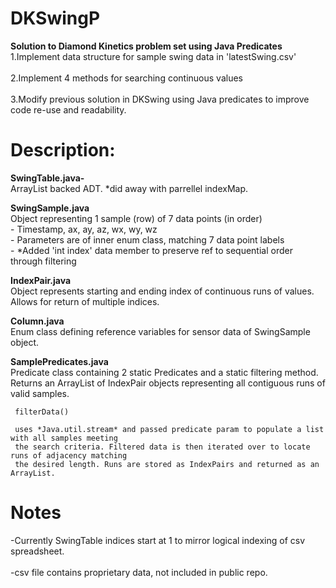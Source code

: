 # DKSwingP
**Solution to Diamond Kinetics problem set using Java Predicates**<br />
 1.Implement data structure for sample swing data in 'latestSwing.csv'<br /><br />
 2.Implement 4 methods for searching continuous values<br /><br />
 3.Modify previous solution in DKSwing using Java predicates to improve code re-use and readability. 

# Description:
**SwingTable.java-** <br />
  ArrayList<SwingSample> backed ADT. 
  *did away with parrellel indexMap.
   
**SwingSample.java**  <br />
  Object representing 1 sample (row) of 7 data points (in order)<br />
      - Timestamp, ax, ay, az, wx, wy, wz <br />
      - Parameters are of inner enum class, matching 7 data point labels<br />
      - *Added 'int index' data member to preserve ref to sequential order through filtering
      
**IndexPair.java** <br /> 
  Object represents starting and ending index of continuous runs of values. 
  Allows for return of multiple indices. 
  
**Column.java** <br />
  Enum class defining reference variables for sensor data of SwingSample object.
  
**SamplePredicates.java** <br />
  Predicate class containing 2 static Predicates and a static filtering method.
  Returns an ArrayList of IndexPair objects representing all contiguous runs of
  valid samples. 
   
     filterData()
  
     uses *Java.util.stream* and passed predicate param to populate a list with all samples meeting 
     the search criteria. Filtered data is then iterated over to locate runs of adjacency matching
     the desired length. Runs are stored as IndexPairs and returned as an ArrayList. 
   
     
# Notes 
  -Currently SwingTable indices start at 1 to mirror logical indexing of csv spreadsheet.<br /><br />
  -csv file contains proprietary data, not included in public repo.  
  

